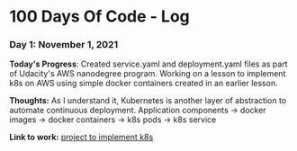 # 100 Days Of Code - Log

### Day 1: November 1, 2021

**Today's Progress**: Created service.yaml and deployment.yaml files as part of Udacity's AWS nanodegree program. Working on a lesson to implement k8s on AWS using simple docker containers created in an earlier lesson.

**Thoughts:** As I understand it, Kubernetes is another layer of abstraction to automate continuous deployment. Application components -> docker images -> docker containers -> k8s pods -> k8s service

**Link to work:** [project to implement k8s](https://github.com/JWhitsitt/simple_node)

<?### Day 1: June 27, Monday

**Today's Progress**: I've gone through many exercises on FreeCodeCamp.

**Thoughts** I've recently started coding, and it's a great feeling when I finally solve an algorithm challenge after a lot of attempts and hours spent.

**Link(s) to work**
1. [Find the Longest Word in a String](https://www.freecodecamp.com/challenges/find-the-longest-word-in-a-string)
2. [Title Case a Sentence](https://www.freecodecamp.com/challenges/title-case-a-sentence)?>
